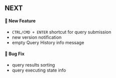 ## NEXT

#### :rocket: New Feature

- `CTRL/CMD + ENTER` shortcut for query submission
- new version notification
- empty Query History info message

#### :bug: Bug Fix

- query results sorting
- query executing state info
